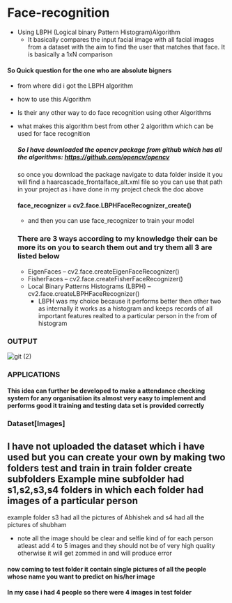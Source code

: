 # Face-recognition
  - Using LBPH (Logical binary Pattern Histogram)Algorithm
    -  It basically compares the input facial image with all facial images from a dataset with the aim to find the user that matches that face. It is basically a 1xN comparison
   
#### So Quick question for the one who are absolute bigners
   - from where did i got the LBPH algorithm
   - how to use this Algorithm
   - Is their any other way to do face recognition using other Algorithms
   - what makes this algorithm best from other 2 algorithm which can be used for face recognition
   
     ##### So I have downloaded the opencv package from github which has all the algorithms: https://github.com/opencv/opencv
     so once you download the package navigate to data folder inside it you will find a haarcascade_frontalface_alt.xml file so you can use  that path in your project as i have done in my project check the doc above
     
     #### face_recognizer = cv2.face.LBPHFaceRecognizer_create() 
       - and then you can use face_recognizer to train your model
      ### There are 3 ways according to my knowledge their can be more its on you to search them out and try them all 3 are listed below
        -   EigenFaces – cv2.face.createEigenFaceRecognizer()
        -   FisherFaces – cv2.face.createFisherFaceRecognizer()
        -   Local Binary Patterns Histograms (LBPH) – cv2.face.createLBPHFaceRecognizer()
            - LBPH was my choice because it performs better then other two as internally it works as a histogram and keeps records of all important features realted to a particular person in the from of histogram
### OUTPUT 
![git (2)](https://user-images.githubusercontent.com/42214175/70852682-5fefce80-1eca-11ea-9473-86a3c219e66a.png)
   
### APPLICATIONS
#### This idea can further be developed to make a attendance checking system for any organisatiion its almost very easy to implement and performs good it training and testing data set is provided correctly


### Dataset[Images]
## I have not uploaded the dataset which i have used but you can create your own by making two folders test and train in train folder create subfolders Example mine subfolder had s1,s2,s3,s4 folders in which each folder had images of a particular person 
example folder s3 had all the pictures of Abhishek  and s4 had all the pictures of shubham
 - note all the image should be clear and selfie kind of for each person atleast add 4 to 5 images and they should not be of very high quality otherwise it will get zommed in and will produce error
 #### now coming to test folder it contain single pictures of all the people whose name you want to predict on his/her image
 #### In my case i had 4 people so  there were 4 images in test folder
